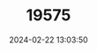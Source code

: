 ---
title: "19575"
category: "Rhinolophus virgo"
draft: false
date: 2024-02-22 13:03:50
languages:
  English: ["Yellow-faced Horseshoe Bat"]
---